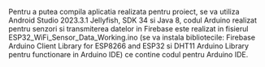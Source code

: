 Pentru a putea compila aplicatia realizata pentru proiect, se va utiliza Android Studio 2023.3.1 Jellyfish, SDK 34 si Java 8, codul Arduino realizat pentru senzori si transmiterea datelor in Firebase este realizat in fisierul ESP32_WiFi_Sensor_Data_Working.ino (se va instala bibliotecile: Firebase Arduino Client Library for ESP8266 and ESP32 si DHT11 Arduino Library pentru functionare in Arduino IDE) ce contine codul pentru Arduino IDE.
